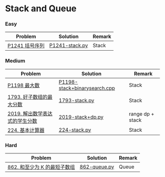 # Stack and Queue

### Easy

| Problem | Solution | Remark |
| ------- | -------- | ------ |
| [P1241 括号序列](https://www.luogu.com.cn/problem/P1241)  | [P1241-stack.py](https://github.com/chuzhumin98/PythonForMillions/blob/main/luogu/P1241-stack.py)  |  Stack      |



### Medium

| Problem                                                      | Solution                                                     | Remark |
| ------------------------------------------------------------ | ------------------------------------------------------------ | ------ |
| [P1198 最大数](https://www.luogu.com.cn/problem/P1198)  | [P1198-stack+binarysearch.cpp](https://github.com/chuzhumin98/PythonForMillions/blob/main/luogu/P1198-stack%2Bbinarysearch.cpp) |   Stack     |
| [1793. 好子数组的最大分数](https://leetcode.cn/problems/maximum-score-of-a-good-subarray/) | [1793-stack.py](https://github.com/chuzhumin98/PythonForMillions/blob/main/LeetCode/1793-stack.py) | Stack |
| [2019. 解出数学表达式的学生分数](https://leetcode.cn/problems/the-score-of-students-solving-math-expression/) | [2019-stack+dp.py](https://github.com/chuzhumin98/PythonForMillions/blob/main/LeetCode/2019-stack%2Bdp.py) | range dp + stack |
| [224. 基本计算器](https://leetcode.cn/problems/basic-calculator/) | [224-stack.py](https://github.com/chuzhumin98/PythonForMillions/blob/main/LeetCode/224-stack.py) | Stack |



### Hard

| Problem | Solution | Remark |
| ------- | -------- | ------ |
| [862. 和至少为 K 的最短子数组](https://leetcode.cn/problems/shortest-subarray-with-sum-at-least-k/)  | [862-queue.py](https://github.com/chuzhumin98/PythonForMillions/blob/main/LeetCode/862-queue.py)  |  Queue      |